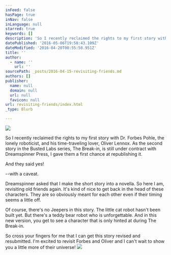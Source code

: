 ```yaml
---
inFeed: false
hasPage: true
inNav: false
inLanguage: null
starred: true
keywords: []
description: 'So I recently reclaimed the rights to my first story with Dr. Forbes Pohle, the lonely roboticist, and his time-traveling lover, Oliver Lennox. As the second story in the Busted Labs series, The Break-in, is still under contract with Dreamspinner Press, I gave them a first chance at republishing it. '
datePublished: '2016-05-06T19:58:43.109Z'
dateModified: '2016-04-20T00:55:50.951Z'
title: ''
author:
  - name: ''
    url: ''
sourcePath: _posts/2016-04-15-revisiting-friends.md
authors: []
publisher:
  name: null
  domain: null
  url: null
  favicon: null
url: revisiting-friends/index.html
_type: Blurb

---
```

![](https://the-grid-user-content.s3-us-west-2.amazonaws.com/eb53d440-1807-4c32-8cfb-54e132d2b41d.jpg)

So I recently reclaimed the rights to my first story with Dr. Forbes Pohle, the lonely roboticist, and his time-traveling lover, Oliver Lennox. As the second story in the Busted Labs series, The Break-in, is still under contract with Dreamspinner Press, I gave them a first chance at republishing it. 

And they said yes!

--with a caveat.

Dreamspinner asked that I make the short story into a novella. So here I am, revisiting old friends again. It's kind of nice to get back in the head of these characters. They are so obviously meant for each other even if their timing seems a little off.

Of course, there's no Jeepers in this story. The little cat robot hasn't been built yet. But there's a teddy bear robot who is unforgettable. And in this new version, you get to see a character that is only hinted at during The Break-in. 

So cross your fingers for me that I can get this story revised and resubmitted. I'm excited to revisit Forbes and Oliver and I can't wait to show you a little more of their universe!
![](https://the-grid-user-content.s3-us-west-2.amazonaws.com/a28a0ca7-87c7-415c-9e6d-63018d86a348.jpg)